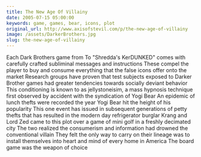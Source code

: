 ```yaml
---
title: The New Age Of Villainy
date: 2005-07-15 05:00:00
keywords: game, games, bear, icons, plot
original_url: http://www.axisofstevil.com/p/the-new-age-of-villainy
image: /assets/DarkerBrothers.jpg
slug: the-new-age-of-villainy
---
```


Each Dark Brothers game from  To &quot;Shredda&#039;s KerDUNKED&quot; comes with carefully crafted subliminal messages and instructions These compel the player to buy and consume everything that the false icons offer onto the market Research groups have proven that test subjects exposed to Darker Brother games had greater tendencies towards socially deviant behavior This conditioning is known to as jellystoneisim, a mass hypnosis technique first observed by accident with the syndication of Yogi Bear An epidemic of lunch thefts were recorded the year Yogi Bear hit the height of his popularity This one event has issued in subsequent generations of petty thefts that has resulted in the modern day refrigerator burglar
Krang and Lord Zed came to this plot over a game of mini golf in a freshly decimated city The two realized the consumerism and information had drowned the conventional villain They felt the only way to carry on their lineage was to install themselves into heart and mind of every home in America The board game was the weapon of choice

